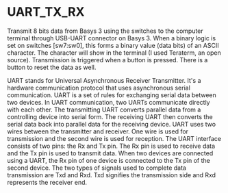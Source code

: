 # UART_TX_RX


 
Transmit 8 bits data from Basys 3 using the switches to the computer terminal through USB-UART connector on Basys 3. When a binary logic is set on switches [sw7:sw0], this forms a binary value (data bits) of an ASCII character. The character will show in the terminal (I used Teraterm, an open source). Transmission is triggered when a button is pressed. There is a button to reset the data as well.





UART stands for Universal Asynchronous Receiver Transmitter. It's a hardware communication protocol that uses asynchronous serial communication. UART is a set of rules for exchanging serial data between two devices.
In UART communication, two UARTs communicate directly with each other. The transmitting UART converts parallel data from a controlling device into serial form. The receiving UART then converts the serial data back into parallel data for the receiving device.
UART uses two wires between the transmitter and receiver. One wire is used for transmission and the second wire is used for reception. The UART interface consists of two pins: the Rx and Tx pin. The Rx pin is used to receive data and the Tx pin is used to transmit data. When two devices are connected using a UART, the Rx pin of one device is connected to the Tx pin of the second device.
The two types of signals used to complete data transmission are Txd and Rxd. Txd signifies the transmission side and Rxd represents the receiver end.
